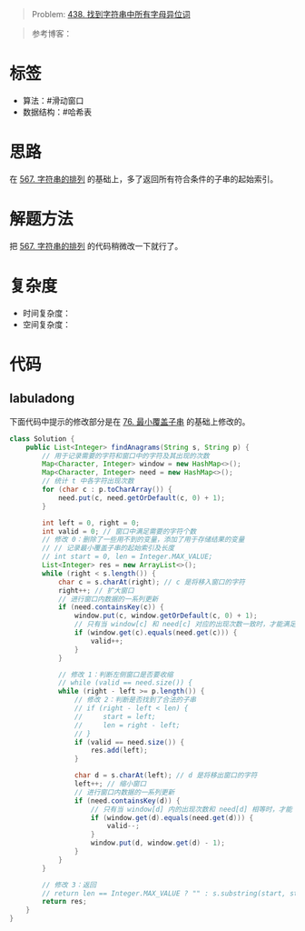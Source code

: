 <!--
 * @Auther: zth
 * @Date: 2024-03-04 10:51:47
 * @LastEditTime: 2024-03-05 23:32:49
 * @Description:
-->

> Problem: [438. 找到字符串中所有字母异位词](https://leetcode.cn/problems/find-all-anagrams-in-a-string)

> 参考博客：

# 标签

- 算法：#滑动窗口
- 数据结构：#哈希表

# 思路

在 [567. 字符串的排列](567_字符串的排列.md) 的基础上，多了返回所有符合条件的子串的起始索引。

# 解题方法

把 [567. 字符串的排列](567_字符串的排列.md) 的代码稍微改一下就行了。

# 复杂度

- 时间复杂度：
- 空间复杂度：

# 代码

## labuladong

下面代码中提示的修改部分是在 [76. 最小覆盖子串](76_最小覆盖子串.md) 的基础上修改的。

```Java
class Solution {
    public List<Integer> findAnagrams(String s, String p) {
        // 用于记录需要的字符和窗口中的字符及其出现的次数
        Map<Character, Integer> window = new HashMap<>();
        Map<Character, Integer> need = new HashMap<>();
        // 统计 t 中各字符出现次数
        for (char c : p.toCharArray()) {
            need.put(c, need.getOrDefault(c, 0) + 1);
        }

        int left = 0, right = 0;
        int valid = 0; // 窗口中满足需要的字符个数
        // 修改 0：删除了一些用不到的变量，添加了用于存储结果的变量
        // // 记录最小覆盖子串的起始索引及长度
        // int start = 0, len = Integer.MAX_VALUE;
        List<Integer> res = new ArrayList<>();
        while (right < s.length()) {
            char c = s.charAt(right); // c 是将移入窗口的字符
            right++; // 扩大窗口
            // 进行窗口内数据的一系列更新
            if (need.containsKey(c)) {
                window.put(c, window.getOrDefault(c, 0) + 1);
                // 只有当 window[c] 和 need[c] 对应的出现次数一致时，才能满足条件，valid 才能 +1
                if (window.get(c).equals(need.get(c))) {
                    valid++;
                }
            }

            // 修改 1：判断左侧窗口是否要收缩
            // while (valid == need.size()) {
            while (right - left >= p.length()) {
                // 修改 2：判断是否找到了合法的子串
                // if (right - left < len) {
                //     start = left;
                //     len = right - left;
                // }
                if (valid == need.size()) {
                    res.add(left);
                }

                char d = s.charAt(left); // d 是将移出窗口的字符
                left++; // 缩小窗口
                // 进行窗口内数据的一系列更新
                if (need.containsKey(d)) {
                    // 只有当 window[d] 内的出现次数和 need[d] 相等时，才能 -1
                    if (window.get(d).equals(need.get(d))) {
                        valid--;
                    }
                    window.put(d, window.get(d) - 1);
                }
            }
        }

        // 修改 3：返回
        // return len == Integer.MAX_VALUE ? "" : s.substring(start, start + len);
        return res;
    }
}
```
